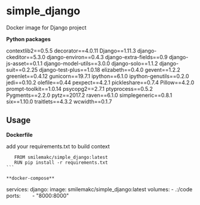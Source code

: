 # simple_django
Docker image for Django project

**Python packages**

contextlib2==0.5.5 
decorator==4.0.11 
Django==1.11.3 
django-ckeditor==5.3.0 
django-environ==0.4.3 
django-extra-fields==0.9 
django-js-asset==0.1.1 
django-model-utils==3.0.0 
django-solo==1.1.2 
django-suit==0.2.25 
django-test-plus==1.0.18 
elizabeth==0.4.0 
gevent==1.2.2 
greenlet==0.4.12 
gunicorn==19.7.1 
ipython==6.1.0 
ipython-genutils==0.2.0 
jedi==0.10.2 
olefile==0.44 
pexpect==4.2.1 
pickleshare==0.7.4 
Pillow==4.2.0 
prompt-toolkit==1.0.14 
psycopg2==2.7.1 
ptyprocess==0.5.2 
Pygments==2.2.0 
pytz==2017.2 
raven==6.1.0 
simplegeneric==0.8.1 
six==1.10.0 
traitlets==4.3.2 
wcwidth==0.1.7

## Usage

**Dockerfile**

add your requirements.txt to build context

```
   FROM smilemakc/simple_django:latest
   RUN pip install -r requirements.txt
```   

**docker-compose**

```
services:
    django:
      image: smilemakc/simple_django:latest
      volumes:
        - .:/code
      ports:
        - "8000:8000"
```
